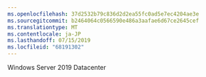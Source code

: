 ```yaml
---
ms.openlocfilehash: 37d2532b79c836d2d2ea55fc0ad5e7ec4204ae3e
ms.sourcegitcommit: b2464064c0566590e486a3aafae6d67ce2645cef
ms.translationtype: MT
ms.contentlocale: ja-JP
ms.lasthandoff: 07/15/2019
ms.locfileid: "68191302"
---
```

Windows Server 2019 Datacenter
